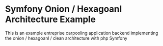 # Symfony Onion / Hexagoanl Architecture Example

This is an example entreprise carpooling application backend implementing the onion / hexagoanl / clean architecture with php Symfony

